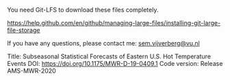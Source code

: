 You need Git-LFS to download these files completely.


https://help.github.com/en/github/managing-large-files/installing-git-large-file-storage

If you have any questions, please contact me: sem.vijverberg@vu.nl

Title: Subseasonal Statistical Forecasts of Eastern U.S. Hot Temperature Events
DOI: https://doi.org/10.1175/MWR-D-19-0409.1 
Code version: Release AMS-MWR-2020
